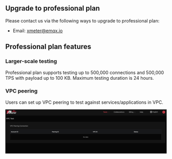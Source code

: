 ## Upgrade to professional plan

Please contact us via the following ways to upgrade to professional plan:

- Email: xmeter@emqx.io


## Professional plan features

### Larger-scale testing

Professional plan supports testing up to 500,000 connections and 500,000 TPS with payload up to 100 KB. Maximum testing duration is 24 hours.

### VPC peering

Users can set up VPC peering to test against services/applications in VPC.

![vpc](../_assets/upgrade_vpc.png)
